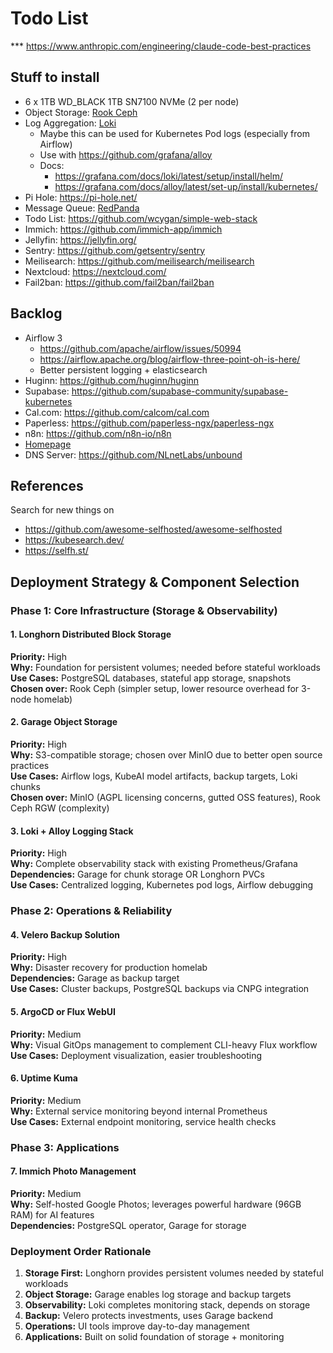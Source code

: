 # Todo List

*** https://www.anthropic.com/engineering/claude-code-best-practices

## Stuff to install

- 6 x 1TB WD_BLACK 1TB SN7100 NVMe (2 per node)
- Object Storage: [Rook Ceph](https://rook.io/docs/rook/latest-release/Getting-Started/intro/)
- Log Aggregation: [Loki](https://github.com/grafana/loki)
  - Maybe this can be used for Kubernetes Pod logs (especially from Airflow)
  - Use with https://github.com/grafana/alloy
  - Docs:
    - https://grafana.com/docs/loki/latest/setup/install/helm/
    - https://grafana.com/docs/alloy/latest/set-up/install/kubernetes/
- Pi Hole: https://pi-hole.net/
- Message Queue: [RedPanda](https://docs.redpanda.com/current/deploy/deployment-option/self-hosted/kubernetes/get-started-dev/)
- Todo List: https://github.com/wcygan/simple-web-stack
- Immich: https://github.com/immich-app/immich
- Jellyfin: https://jellyfin.org/
- Sentry: https://github.com/getsentry/sentry
- Meilisearch: https://github.com/meilisearch/meilisearch
- Nextcloud: https://nextcloud.com/
- Fail2ban: https://github.com/fail2ban/fail2ban

## Backlog

- Airflow 3
  - https://github.com/apache/airflow/issues/50994
  - https://airflow.apache.org/blog/airflow-three-point-oh-is-here/
  - Better persistent logging + elasticsearch
- Huginn: https://github.com/huginn/huginn
- Supabase: https://github.com/supabase-community/supabase-kubernetes
- Cal.com: https://github.com/calcom/cal.com
- Paperless: https://github.com/paperless-ngx/paperless-ngx
- n8n: https://github.com/n8n-io/n8n
- [Homepage](https://github.com/gethomepage/homepage)
- DNS Server: https://github.com/NLnetLabs/unbound

## References

Search for new things on

- https://github.com/awesome-selfhosted/awesome-selfhosted
- https://kubesearch.dev/
- https://selfh.st/

## Deployment Strategy & Component Selection

### Phase 1: Core Infrastructure (Storage & Observability)

#### 1. Longhorn Distributed Block Storage
**Priority:** High  
**Why:** Foundation for persistent volumes; needed before stateful workloads  
**Use Cases:** PostgreSQL databases, stateful app storage, snapshots  
**Chosen over:** Rook Ceph (simpler setup, lower resource overhead for 3-node homelab)

#### 2. Garage Object Storage  
**Priority:** High  
**Why:** S3-compatible storage; chosen over MinIO due to better open source practices  
**Use Cases:** Airflow logs, KubeAI model artifacts, backup targets, Loki chunks  
**Chosen over:** MinIO (AGPL licensing concerns, gutted OSS features), Rook Ceph RGW (complexity)

#### 3. Loki + Alloy Logging Stack
**Priority:** High  
**Why:** Complete observability stack with existing Prometheus/Grafana  
**Dependencies:** Garage for chunk storage OR Longhorn PVCs  
**Use Cases:** Centralized logging, Kubernetes pod logs, Airflow debugging

### Phase 2: Operations & Reliability

#### 4. Velero Backup Solution
**Priority:** High  
**Why:** Disaster recovery for production homelab  
**Dependencies:** Garage as backup target  
**Use Cases:** Cluster backups, PostgreSQL backups via CNPG integration

#### 5. ArgoCD or Flux WebUI
**Priority:** Medium  
**Why:** Visual GitOps management to complement CLI-heavy Flux workflow  
**Use Cases:** Deployment visualization, easier troubleshooting

#### 6. Uptime Kuma
**Priority:** Medium  
**Why:** External service monitoring beyond internal Prometheus  
**Use Cases:** External endpoint monitoring, service health checks

### Phase 3: Applications

#### 7. Immich Photo Management
**Priority:** Medium  
**Why:** Self-hosted Google Photos; leverages powerful hardware (96GB RAM) for AI features  
**Dependencies:** PostgreSQL operator, Garage for storage

### Deployment Order Rationale

1. **Storage First:** Longhorn provides persistent volumes needed by stateful workloads
2. **Object Storage:** Garage enables log storage and backup targets
3. **Observability:** Loki completes monitoring stack, depends on storage
4. **Backup:** Velero protects investments, uses Garage backend
5. **Operations:** UI tools improve day-to-day management
6. **Applications:** Built on solid foundation of storage + monitoring